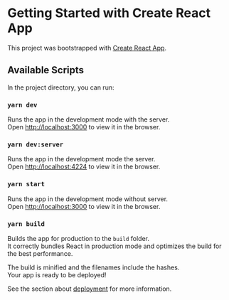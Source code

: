 # Getting Started with Create React App

This project was bootstrapped with [Create React App](https://github.com/facebook/create-react-app).

## Available Scripts

In the project directory, you can run:

### `yarn dev`

Runs the app in the development mode with the server.\
Open [http://localhost:3000](http://localhost:3000) to view it in the browser.

### `yarn dev:server`

Runs the app in the development mode the server.\
Open [http://localhost:4224](http://localhost:4224) to view it in the browser.

### `yarn start`

Runs the app in the development mode without server.\
Open [http://localhost:3000](http://localhost:3000) to view it in the browser.

### `yarn build`

Builds the app for production to the `build` folder.\
It correctly bundles React in production mode and optimizes the build for the best performance.

The build is minified and the filenames include the hashes.\
Your app is ready to be deployed!

See the section about [deployment](https://facebook.github.io/create-react-app/docs/deployment) for more information.
